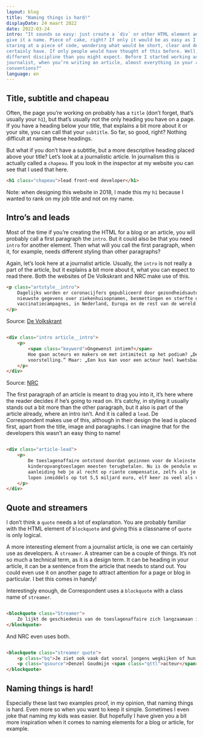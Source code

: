 ```yaml
---
layout: blog
title: "Naming things is hard!"
displayDate: 24 maart 2022
date: 2022-03-24
intro: "It sounds so easy: just create a `div` or other HTML element and
give it a name. Piece of cake, right? If only it would be as easy as I just said. I bet you’ve been there before: just
staring at a piece of code, wondering what would be short, clear and descriptive name for this element or function. I
certainly have. If only people would have thought of this before. Well, it turns out, they have. But in a bit of a
different discipline than you might expect. Before I started working as a developer, I studied journalism with a specialisation in written media. And as a
journalist, when you’re writing an article, almost everything in your article has a function... and a name! So what can we, as developers, learn from a journalist? What can we use to improve or at least, simplify, our naming
conventions?"
language: en
---
```


## Title, subtitle and chapeau

Often, the page you’re working on probably has a `title` (don’t forget, that’s usually your `h1`), but that’s usually
not the only heading you have on a page. If you have a heading below your title, that explains a bit more about it or
your site, you can call that your `subtitle`. So far, so good, right? Nothing difficult at naming these headings.

But what if you don’t have a subtitle, but a more descriptive heading placed above your title? Let’s look at a
journalistic article. In journalism this is actually called a `chapeau`. If you look in the inspector at my website you
can see that I used that here.

```html
<h1 class="chapeau">lead front-end developer</h1> 
```

Note: when designing this website in 2018, I made this my `h1` because I wanted to rank on my job title and not on my
name.

## Intro’s and leads

Most of the time if you’re creating the HTML for a blog or an article, you will probably call a first paragraph
the `intro`. But it could also be that you need `intro` for another element. Then what will you call the first
paragraph, when it, for example, needs different styling than other paragraphs?

Again, let’s look here at a journalist article. Usually, the `intro` is not really a part of the article, but it
explains a bit more about it, what you can expect to read there. Both the websites of De Volkskrant and NRC make use of
this.

```html
<p class="artstyle__intro">
    Dagelijks worden er coronacijfers gepubliceerd door gezondheidsautoriteiten wereldwijd. Op deze pagina vindt u de
    nieuwste gegevens over ziekenhuisopnamen, besmettingen en sterfte door corona, en het verloop van de
    vaccinatiecampagnes, in Nederland, Europa en de rest van de wereld.
</p>
```

Source: [De Volkskrant](https://www.volkskrant.nl/nieuws-achtergrond/de-belangrijkste-cijfers-over-corona-in-nederland-europa-en-de-wereld~bf5fec61/)

```html

<div class="intro article__intro">
    <p>
        <span class="keyword">Ongewenst intiem?</span>
        Hoe gaan acteurs en makers om met intimiteit op het podium? „De zoen was essentieel voor de impact van de
        voorstelling.” Maar: „Een kus kan voor een acteur heel kwetsbaar zijn.”
    </p>
</div>
```

Source: [NRC](https://www.nrc.nl/nieuws/2022/03/23/toneelzoen-als-daad-van-emancipatie-of-provocatie-a4104671)

The first paragraph of an article is meant to drag you into it, it’s here where the reader decides if he’s going to read
on. It’s catchy, in styling it usually stands out a bit more than the other paragraph, but it also is part of the
article already, where an intro isn’t. And it is called a `lead`. De Correspondent makes use of this, although in their
design the lead is placed first, apart from the title, image and paragraphs. I can imagine that for the developers this
wasn’t an easy thing to name!

```html

<div class="article-lead">
    <p>
        De toeslagenaffaire ontstond doordat gezinnen voor de kleinste foutjes genadeloos werden afgestraft en al hun
        kinderopvangtoeslagen moesten terugbetalen. Nu is de pendule volledig de andere kant op geslagen: bij de minste
        aanleiding heb je al recht op riante compensatie, zelfs als je wel degelijk de boel bedonderd hebt. De kosten
        lopen inmiddels op tot 5,5 miljard euro, elf keer zo veel als vorig jaar nog was begroot.
    </p>
</div>
```

## Quote and streamers

I don’t think a `quote` needs a lot of explanation. You are probably familiar with the HTML element of `blockquote` and
giving this a classname of `quote` is only logical.

A more interesting element from a journalist article, is one we can certainly use as developers. A `streamer`. A
streamer can be a couple of things. It’s not so much a technical term, as it is a design term. It can be heading in your
article, it can be a sentence from the article that needs to stand out. You could even use it on another page to attract
attention for a page or blog in particular. I bet this comes in handy!

Interestingly enough, de Correspondent uses a `blockquote` with a class name of `streamer`.

```html

<blockquote class="Streamer">
    Zo lijkt de geschiedenis van de toeslagenaffaire zich langzaamaan in spiegelbeeld te herhalen
</blockquote>
```

And NRC even uses both.

```html

<blockquote class="streamer quote">
    <p class="bq">Je ziet ook vaak dat vooral jongens wegkijken of hun tas voor hun hoofd houden als het gebeurt </p>
    <p class="qsource">Denzel Goudmijn <span class="qttl">acteur</span></p>
</blockquote>
```

## Naming things is hard!

Especially these last two examples proof, in my opinion, that naming things is hard. Even more so when you want to keep
it simple. Sometimes I even joke that naming my kids was easier. But hopefully I have given you a bit more inspiration
when it comes to naming elements for a blog or article, for example.